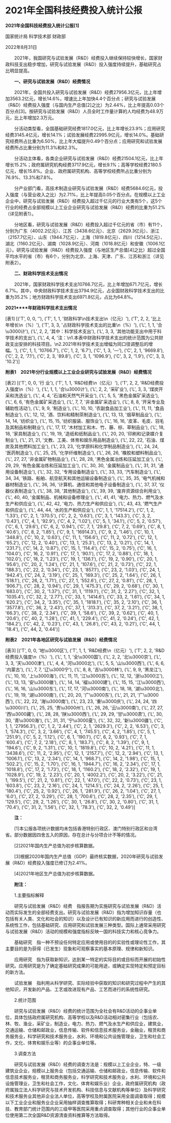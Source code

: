 # 2021年全国科技经费投入统计公报

**2021****年全国科技经费投入统计公报****\[1\]**

国家统计局 科学技术部 财政部

2022年8月31日

　　2021年，我国研究与试验发展（R&D）经费投入继续保持较快增长，国家财政科技支出稳步增加，研究与试验发展（R&D）投入强度持续提升，基础研究占比明显提高。

　　**一、研究与试验发展（****R&D****）经费情况**

　　2021年，全国共投入研究与试验发展（R&D）经费27956.3亿元，比上年增加3563.2亿元，增长14.6%，增速比上年加快4.4个百分点；研究与试验发展（R&D）经费投入强度（与国内生产总值\[2\]之比）为2.44%，比上年提高0.03个百分点\[3\]。按研究与试验发展（R&D）人员全时工作量计算的人均经费为48.9万元，比上年增加2.3万元。

　　分活动类型看，全国基础研究经费1817.0亿元，比上年增长23.9%；应用研究经费3145.4亿元，增长14.1%；试验发展经费22995.9亿元，增长14.0%。基础研究经费所占比重为6.50%，比上年大幅提升0.49个百分点；应用研究和试验发展经费所占比重分别为11.3%和82.3%。

　　分活动主体看，各类企业研究与试验发展（R&D）经费21504.1亿元，比上年增长15.2%；政府属研究机构经费3717.9亿元，增长9.1%；高等学校经费2180.5亿元，增长15.8%。企业、政府属研究机构、高等学校经费所占比重分别为76.9%、13.3%和7.8%。

　　分产业部门看，高技术制造业研究与试验发展（R&D）经费5684.6亿元，投入强度（与营业收入之比）为2.71%，比上年提高0.05个百分点。在规模以上工业企业中，研究与试验发展（R&D）经费投入超过千亿元的行业大类有5个，这5个行业的经费占全部规模以上工业企业研究与试验发展（R&D）经费的比重为51.2%（详见附表1）。

　　分地区看，研究与试验发展（R&D）经费投入超过千亿元的省（市）有11个，分别为广东（4002.2亿元）、江苏（3438.6亿元）、北京（2629.3亿元）、浙江（2157.7亿元）、山东（1944.7亿元）、上海（1819.8亿元）、四川（1214.5亿元）、湖北（1160.2亿元）、湖南（1028.9亿元）、河南（1018.8亿元）和安徽（1006.1亿元）。研究与试验发展（R&D）经费投入强度（与地区生产总值\[4\]之比）超过全国平均水平的省（市）有6个，分别为北京、上海、天津、广东、江苏和浙江（详见附表2）。

　　**二、财政科学技术支出情况**

　　2021年，国家财政科学技术支出10766.7亿元，比上年增加671.7亿元，增长6.7%。其中，中央财政科学技术支出3794.9亿元，占全国财政科学技术支出的比重为35.2%；地方财政科学技术支出6971.8亿元，占比为64.8%。

**2021****年财政科学技术支出情况**

[表1]
[('T', 0, 0, ''), ('T', 1, 1, '财政科学\n技术支出\n（亿元）'), ('T', 2, 2, '比上年增长\n（%）'), ('T', 3, 3, '占财政科学技术支出的比重\n（%）'), ('L', 1, 1, '合\u3000计'), ('L', 2, 2, '其中：科学技术支出'), ('L', 3, 3, '其他功能支出中用于科学技术的支出'), ('L', 4, 4, '注：\n1.本表中财政科学技术支出的统计范围为公共财政支出安排的科技项目。\n2.2021年科学技术支出增幅为同口径调整后的增幅。'), ('C', 1, 1, '10766.7'), ('C', 1, 2, '6.7'), ('C', 1, 3, '—'), ('C', 2, 1, '9669.8'), ('C', 2, 2, '7.1'), ('C', 2, 3, '89.8'), ('C', 3, 1, '1096.9'), ('C', 3, 2, '1.9'), ('C', 3, 3, '10.2')]

**附表1　2021年分行业规模以上工业企业研究与试验发展（R&D）经费情况**

[表2]
[('T', 0, 0, '行 业'), ('T', 1, 1, 'R&D经费\n（亿元）'), ('T', 2, 2, 'R&D经费投入强度\n（%）'), ('L', 1, 1, '合\u3000计'), ('L', 2, 2, '采矿业'), ('L', 3, 3, '煤炭开采和洗选业'), ('L', 4, 4, '石油和天然气开采业'), ('L', 5, 5, '黑色金属矿采选业'), ('L', 6, 6, '有色金属矿采选业'), ('L', 7, 7, '非金属矿采选业'), ('L', 8, 8, '开采专业及辅助性活动'), ('L', 9, 9, '制造业'), ('L', 10, 10, '农副食品加工业'), ('L', 11, 11, '食品制造业'), ('L', 12, 12, '酒、饮料和精制茶制造业'), ('L', 13, 13, '烟草制品业'), ('L', 14, 14, '纺织业'), ('L', 15, 15, '纺织服装、服饰业'), ('L', 16, 16, '皮革、毛皮、羽毛及其制品和制鞋业'), ('L', 17, 17, '木材加工和木、竹、藤、棕、草制品业'), ('L', 18, 18, '家具制造业'), ('L', 19, 19, '造纸和纸制品业'), ('L', 20, 20, '印刷和记录媒介复制业'), ('L', 21, 21, '文教、工美、体育和娱乐用品制造业'), ('L', 22, 22, '石油、煤炭及其他燃料加工业'), ('L', 23, 23, '化学原料和化学制品制造业'), ('L', 24, 24, '医药制造业'), ('L', 25, 25, '化学纤维制造业'), ('L', 26, 26, '橡胶和塑料制品业'), ('L', 27, 27, '非金属矿物制品业'), ('L', 28, 28, '黑色金属冶炼和压延加工业'), ('L', 29, 29, '有色金属冶炼和压延加工业'), ('L', 30, 30, '金属制品业'), ('L', 31, 31, '通用设备制造业'), ('L', 32, 32, '专用设备制造业'), ('L', 33, 33, '汽车制造业'), ('L', 34, 34, '铁路、船舶、航空航天和其他运输设备制造业'), ('L', 35, 35, '电气机械和器材制造业'), ('L', 36, 36, '计算机、通信和其他电子设备制造业'), ('L', 37, 37, '仪器仪表制造业'), ('L', 38, 38, '其他制造业'), ('L', 39, 39, '废弃资源综合利用业'), ('L', 40, 40, '金属制品、机械和设备修理业'), ('L', 41, 41, '电力、热力、燃气及水生产和供应业'), ('L', 42, 42, '电力、热力生产和供应业'), ('L', 43, 43, '燃气生产和供应业'), ('L', 44, 44, '水的生产和供应业'), ('C', 1, 1, '17514.2'), ('C', 1, 2, '1.33'), ('C', 2, 1, '370.5'), ('C', 2, 2, '0.63'), ('C', 3, 1, '143.3'), ('C', 3, 2, '0.43'), ('C', 4, 1, '92.9'), ('C', 4, 2, '1.02'), ('C', 5, 1, '34.1'), ('C', 5, 2, '0.57'), ('C', 6, 1, '29.6'), ('C', 6, 2, '0.94'), ('C', 7, 1, '29.8'), ('C', 7, 2, '0.69'), ('C', 8, 1, '40.6'), ('C', 8, 2, '1.85'), ('C', 9, 1, '16914.3'), ('C', 9, 2, '1.46'), ('C', 10, 1, '348.8'), ('C', 10, 2, '0.63'), ('C', 11, 1, '156.6'), ('C', 11, 2, '0.72'), ('C', 12, 1, '65.2'), ('C', 12, 2, '0.40'), ('C', 13, 1, '25.3'), ('C', 13, 2, '0.21'), ('C', 14, 1, '231.7'), ('C', 14, 2, '0.87'), ('C', 15, 1, '114.4'), ('C', 15, 2, '0.75'), ('C', 16, 1, '104.0'), ('C', 16, 2, '0.91'), ('C', 17, 1, '90.1'), ('C', 17, 2, '0.88'), ('C', 18, 1, '102.0'), ('C', 18, 2, '1.23'), ('C', 19, 1, '136.1'), ('C', 19, 2, '0.90'), ('C', 20, 1, '95.6'), ('C', 20, 2, '1.24'), ('C', 21, 1, '107.6'), ('C', 21, 2, '0.73'), ('C', 22, 1, '188.3'), ('C', 22, 2, '0.34'), ('C', 23, 1, '857.1'), ('C', 23, 2, '1.03'), ('C', 24, 1, '942.4'), ('C', 24, 2, '3.19'), ('C', 25, 1, '169.3'), ('C', 25, 2, '1.64'), ('C', 26, 1, '518.1'), ('C', 26, 2, '1.71'), ('C', 27, 1, '552.6'), ('C', 27, 2, '0.81'), ('C', 28, 1, '906.7'), ('C', 28, 2, '0.94'), ('C', 29, 1, '475.3'), ('C', 29, 2, '0.68'), ('C', 30, 1, '683.0'), ('C', 30, 2, '1.37'), ('C', 31, 1, '1119.1'), ('C', 31, 2, '2.27'), ('C', 32, 1, '1035.4'), ('C', 32, 2, '2.77'), ('C', 33, 1, '1414.6'), ('C', 33, 2, '1.61'), ('C', 34, 1, '620.2'), ('C', 34, 2, '3.35'), ('C', 35, 1, '1818.1'), ('C', 35, 2, '2.10'), ('C', 36, 1, '3577.8'), ('C', 36, 2, '2.43'), ('C', 37, 1, '313.3'), ('C', 37, 2, '3.21'), ('C', 38, 1, '66.3'), ('C', 38, 2, '2.34'), ('C', 39, 1, '58.6'), ('C', 39, 2, '0.62'), ('C', 40, 1, '20.6'), ('C', 40, 2, '1.28'), ('C', 41, 1, '229.4'), ('C', 41, 2, '0.24'), ('C', 42, 1, '184.2'), ('C', 42, 2, '0.23'), ('C', 43, 1, '26.8'), ('C', 43, 2, '0.21'), ('C', 44, 1, '18.4'), ('C', 44, 2, '0.44')]

**附表2　2021年各地区研究与试验发展（R&D）经费情况**

[表3]
[('T', 0, 0, '地\u3000区'), ('T', 1, 1, 'R&D经费\n（亿元）'), ('T', 2, 2, 'R&D经费投入强度\n（%）'), ('L', 1, 1, '全\u3000国'), ('L', 2, 2, '北\u3000京'), ('L', 3, 3, '天\u3000津'), ('L', 4, 4, '河\u3000北'), ('L', 5, 5, '山\u3000西'), ('L', 6, 6, '内蒙古'), ('L', 7, 7, '辽\u3000宁'), ('L', 8, 8, '吉\u3000林'), ('L', 9, 9, '黑龙江'), ('L', 10, 10, '上\u3000海'), ('L', 11, 11, '江\u3000苏'), ('L', 12, 12, '浙\u3000江'), ('L', 13, 13, '安\u3000徽'), ('L', 14, 14, '福\u3000建'), ('L', 15, 15, '江\u3000西'), ('L', 16, 16, '山\u3000东'), ('L', 17, 17, '河\u3000南'), ('L', 18, 18, '湖\u3000北'), ('L', 19, 19, '湖\u3000南'), ('L', 20, 20, '广\u3000东'), ('L', 21, 21, '广\u3000西'), ('L', 22, 22, '海\u3000南'), ('L', 23, 23, '重\u3000庆'), ('L', 24, 24, '四\u3000川'), ('L', 25, 25, '贵\u3000州'), ('L', 26, 26, '云\u3000南'), ('L', 27, 27, '西\u3000藏'), ('L', 28, 28, '陕\u3000西'), ('L', 29, 29, '甘\u3000肃'), ('L', 30, 30, '青\u3000海'), ('L', 31, 31, '宁\u3000夏'), ('L', 32, 32, '新\u3000疆'), ('C', 1, 1, '27956.3'), ('C', 1, 2, '2.44'), ('C', 2, 1, '2629.3'), ('C', 2, 2, '6.53'), ('C', 3, 1, '574.3'), ('C', 3, 2, '3.66'), ('C', 4, 1, '745.5'), ('C', 4, 2, '1.85'), ('C', 5, 1, '251.9'), ('C', 5, 2, '1.12'), ('C', 6, 1, '190.1'), ('C', 6, 2, '0.93'), ('C', 7, 1, '600.4'), ('C', 7, 2, '2.18'), ('C', 8, 1, '183.7'), ('C', 8, 2, '1.39'), ('C', 9, 1, '194.6'), ('C', 9, 2, '1.31'), ('C', 10, 1, '1819.8'), ('C', 10, 2, '4.21'), ('C', 11, 1, '3438.6'), ('C', 11, 2, '2.95'), ('C', 12, 1, '2157.7'), ('C', 12, 2, '2.94'), ('C', 13, 1, '1006.1'), ('C', 13, 2, '2.34'), ('C', 14, 1, '968.7'), ('C', 14, 2, '1.98'), ('C', 15, 1, '502.2'), ('C', 15, 2, '1.70'), ('C', 16, 1, '1944.7'), ('C', 16, 2, '2.34'), ('C', 17, 1, '1018.8'), ('C', 17, 2, '1.73'), ('C', 18, 1, '1160.2'), ('C', 18, 2, '2.32'), ('C', 19, 1, '1028.9'), ('C', 19, 2, '2.23'), ('C', 20, 1, '4002.2'), ('C', 20, 2, '3.22'), ('C', 21, 1, '199.5'), ('C', 21, 2, '0.81'), ('C', 22, 1, '47.0'), ('C', 22, 2, '0.73'), ('C', 23, 1, '603.8'), ('C', 23, 2, '2.16'), ('C', 24, 1, '1214.5'), ('C', 24, 2, '2.26'), ('C', 25, 1, '180.4'), ('C', 25, 2, '0.92'), ('C', 26, 1, '281.9'), ('C', 26, 2, '1.04'), ('C', 27, 1, '6.0'), ('C', 27, 2, '0.29'), ('C', 28, 1, '700.6'), ('C', 28, 2, '2.35'), ('C', 29, 1, '129.5'), ('C', 29, 2, '1.26'), ('C', 30, 1, '26.8'), ('C', 30, 2, '0.80'), ('C', 31, 1, '70.4'), ('C', 31, 2, '1.56'), ('C', 32, 1, '78.3'), ('C', 32, 2, '0.49')]

　　**注：**

　　\[1\]本公报各项统计数据均未包括香港特别行政区、澳门特别行政区和台湾省。部分数据因四舍五入的原因，存在总计与分项合计不等的情况。

　　\[2\]2021年国内生产总值为初步核算数据。

　　\[3\]根据2020年国内生产总值（GDP）最终核实数据，2020年研究与试验发展（R&D）经费投入强度已修订为2.41%。

　　\[4\]2021年地区生产总值为初步核算数据。

　　**附注：**

　　1.主要指标解释

　　研究与试验发展（R&D）经费　指报告期为实施研究与试验发展（R&D）活动而实际发生的全部经费支出。研究与试验发展（R&D）指为增加知识存量（也包括有关人类、文化和社会的知识）以及设计已有知识的新应用而进行的创造性、系统性工作，包括基础研究、应用研究和试验发展三种类型。国际上通常采用研究与试验发展（R&D）活动的规模和强度指标反映一国的科技实力和核心竞争力。

　　基础研究　指一种不预设任何特定应用或使用目的的实验性或理论性工作，其主要目的是为获得（已发生）现象和可观察事实的基本原理、规律和新知识。

　　应用研究　指为获取新知识，达到某一特定的实际目的或目标而开展的初始性研究。应用研究是为了确定基础研究成果的可能用途，或确定实现特定和预定目标的新方法。

　　试验发展　指利用从科学研究、实际经验中获取的知识和研究过程中产生的其他知识，开发新的产品、工艺或改进现有产品、工艺而进行的系统性研究。

　　2.统计范围

　　研究与试验发展（R&D）经费的统计范围为全社会有R&D活动的企事业单位，具体包括政府属研究机构、高等学校以及R&D活动相对密集行业（包括农、林、牧、渔业，采矿业，制造业，电力、热力、燃气及水生产和供应业，建筑业，交通运输、仓储和邮政业，信息传输、软件和信息技术服务业，金融业，租赁和商务服务业，科学研究和技术服务业，水利、环境和公共设施管理业，卫生和社会工作，文化、体育和娱乐业等）的企事业单位等。

　　3.调查方法

　　研究与试验发展（R&D）经费的调查方法是：规模以上工业企业，特、一级建筑业企业，规模以上服务业（包括交通运输、仓储和邮政业，信息传输、软件和信息技术服务业，租赁和商务服务业，科学研究和技术服务业，水利、环境和公共设施管理业，卫生和社会工作，文化、体育和娱乐业）企业，政府属研究机构（政府属独立法人科学研究与技术开发机构、科技信息与文献机构等单位）及科学研究和技术服务业其他非企业法人单位，高等学校及附属医院采用全面调查取得；规模以下工业企业和服务业企业采用抽样调查推算取得；科研育种相关企业和未在科技、教育部门统计范围内的三级甲等医院采用重点调查取得；其他行业的企事业单位使用第二次全国R&D资源清查资料推算等方法取得。